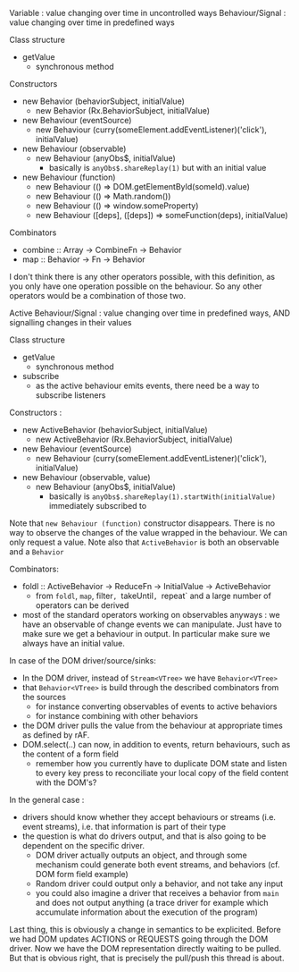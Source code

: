 Variable : value changing over time in uncontrolled ways
Behaviour/Signal : value changing over time in predefined ways

Class structure
- getValue
  - synchronous method

Constructors
- new Behavior (behaviorSubject, initialValue)
  - new Behavior (Rx.BehaviorSubject, initialValue)
- new Behaviour (eventSource)
  - new Behaviour (curry(someElement.addEventListener)('click'), initialValue)
- new Behaviour (observable)
  - new Behaviour (anyObs$, initialValue)
    - basically is `anyObs$.shareReplay(1)` but with an initial value
- new Behaviour (function)
  - new Behaviour (() => DOM.getElementById(someId).value)
  - new Behaviour (() => Math.random())
  - new Behaviour (() => window.someProperty)
  - new Behaviour ([deps], ([deps]) => someFunction(deps), initialValue)

Combinators
- combine :: Array<Behavior> -> CombineFn -> Behavior
- map :: Behavior -> Fn -> Behavior

I don't think there is any other operators possible, with this definition, as you only have one 
operation possible on the behaviour. So any other operators would be a combination of those two.

Active Behaviour/Signal : value changing over time in predefined ways, AND signalling changes 
in their values

Class structure
- getValue
  - synchronous method
- subscribe
  - as the active behaviour emits events, there need be a way to subscribe listeners

Constructors :
- new ActiveBehavior (behaviorSubject, initialValue)
  - new ActiveBehavior (Rx.BehaviorSubject, initialValue)
- new Behaviour (eventSource)
  - new Behaviour (curry(someElement.addEventListener)('click'), initialValue)
- new Behaviour (observable, value)
  - new Behaviour (anyObs$, initialValue)
    - basically is `anyObs$.shareReplay(1).startWith(initialValue)` immediately subscribed to

Note that `new Behaviour (function)` constructor disappears. There is no way to observe the 
changes of the value wrapped in the behaviour. We can only request a value. 
Note also that `ActiveBehavior` is both an observable and a `Behavior`

Combinators:
- foldl :: ActiveBehavior -> ReduceFn -> InitialValue -> ActiveBehavior
    - from `foldl`, `map`, filter`, `takeUntil`, `repeat` and a large number of operators can be 
    derived
- most of the standard operators working on observables anyways : we have an observable of change 
events we can manipulate. Just have to make sure we get a behaviour in output. In particular make
 sure we always have an initial value.

In case of the DOM driver/source/sinks:
- In the DOM driver, instead of `Stream<VTree>` we have `Behavior<VTree>`
- that `Behavior<VTree>` is build through the described combinators from the sources
  - for instance converting observables of events to active behaviors
  - for instance combining with other behaviors
- the DOM driver pulls the value from the behaviour at appropriate times as defined by rAF.
- DOM.select(..) can now, in addition to events, return behaviours, such as the content of a form 
field
  - remember how you currently have to duplicate DOM state and listen to every key press to 
  reconciliate your local copy of the field content with the DOM's?

In the general case :
- drivers should know whether they accept behaviours or streams (i.e. event streams), i.e. that 
information is part of their type
- the question is what do drivers output, and that is also going to be dependent on the specific 
driver.
  - DOM driver actually outputs an object, and through some mechanism could generate both event 
  streams, and behaviors (cf. DOM form field example)
  - Random driver could output only a behavior, and not take any input
  - you could also imagine a driver that receives a behavior from `main` and does not output 
  anything (a trace driver for example which accumulate information about the execution of the 
  program)

Last thing, this is obviously a change in semantics to be explicited. Before we had DOM updates 
ACTIONS or REQUESTS going through the DOM driver. Now we have the DOM representation directly 
waiting to be pulled. But that is obvious right, that is precisely the pull/push this thread is 
about.
